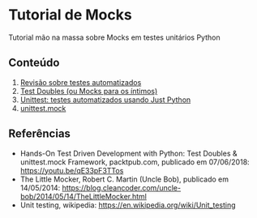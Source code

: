 # Tutorial de Mocks
Tutorial mão na massa sobre Mocks em testes unitários Python

## Conteúdo

1. [Revisão sobre testes automatizados](revisao.md)
2. [Test Doubles (ou Mocks para os íntimos)](doubles.md)
3. [Unittest: testes automatizados usando Just Python](unittest.md)
4. [unittest.mock](unittest_mock.md)


## Referências

 * Hands-On Test Driven Development with Python: Test Doubles & unittest.mock Framework, packtpub.com, publicado em 07/06/2018: https://youtu.be/qE33pF3TTos
 * The Little Mocker, Robert C. Martin (Uncle Bob), publicado em 14/05/2014: https://blog.cleancoder.com/uncle-bob/2014/05/14/TheLittleMocker.html
 * Unit testing, wikipedia: https://en.wikipedia.org/wiki/Unit_testing
